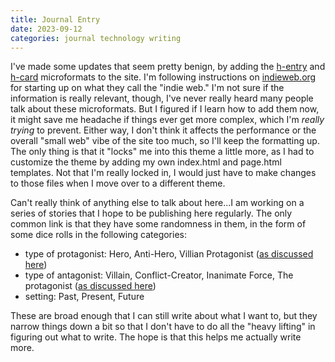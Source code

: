 ```yaml
---
title: Journal Entry
date: 2023-09-12
categories: journal technology writing
---
```


I've made some updates that seem pretty benign, by adding the [h-entry](https://indieweb.org/h-entry) and [h-card](https://indieweb.org/h-card) microformats to the site. I'm following instructions on [indieweb.org](https://indieweb.org) for starting up on what they call the "indie web." I'm not sure if the information is really relevant, though, I've never really heard many people talk about these microformats. But I figured if I learn how to add them now, it might save me headache if things ever get more complex, which I'm _really trying_ to prevent. Either way, I don't think it affects the performance or the overall "small web" vibe of the site too much, so I'll keep the formatting up. The only thing is that it "locks" me into this theme a little more, as I had to customize the theme by adding my own index.html and page.html templates. Not that I'm really locked in, I would just have to make changes to those files when I move over to a different theme. 

Can't really think of anything else to talk about here...I am working on a series of stories that I hope to be publishing here regularly. The only common link is that they have some randomness in them, in the form of some dice rolls in the following categories:

* type of protagonist: Hero, Anti-Hero, Villian Protagonist ([as discussed here](https://www.masterclass.com/articles/whats-the-difference-between-a-main-character-protagonist-and-hero))
* type of antagonist: Villain, Conflict-Creator, Inanimate Force, The protagonist ([as discussed here](https://www.masterclass.com/articles/the-main-types-of-antagonists))
* setting: Past, Present, Future

These are broad enough that I can still write about what I want to, but they narrow things down a bit so that I don't have to do all the "heavy lifting" in figuring out what to write. The hope is that this helps me actually write more.
